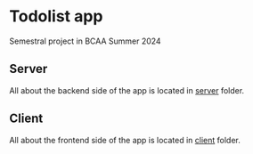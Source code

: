 # Todolist app

Semestral project in BCAA Summer 2024

## Server

All about the backend side of the app is located in [server](https://github.com/kubadrbohlav/todolist/tree/master/server) folder.

## Client

All about the frontend side of the app is located in [client](https://github.com/kubadrbohlav/todolist/tree/master/client) folder.
